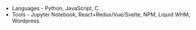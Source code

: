 # 
- Languages - Python, JavaScript, C.
- Tools - Jupyter Notebook, React+Redux/Vue/Svelte, NPM, Liquid WHM, Wordpress.

<!---
ChristianGobin/ChristianGobin is a ✨ special ✨ repository because its `README.md` (this file) appears on your GitHub profile.
You can click the Preview link to take a look at your changes.
--->
